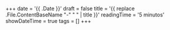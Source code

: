 +++
date = '{{ .Date }}'
draft = false
title = '{{ replace .File.ContentBaseName "-" " " | title }}'
readingTime = '5 minutos'
showDateTime = true
tags = []
+++
